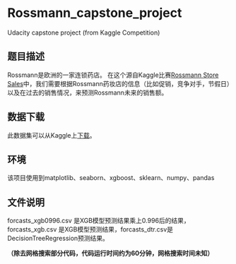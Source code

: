 # Rossmann_capstone_project
Udacity capstone project
(from Kaggle Competition)

## **题目描述**


Rossmann是欧洲的一家连锁药店。 在这个源自Kaggle比赛[Rossmann Store Sales](https://www.kaggle.com/c/rossmann-store-sales/data)中，我们需要根据Rossmann药妆店的信息（比如促销，竞争对手，节假日）以及在过去的销售情况，来预测Rossmann未来的销售额。

## 数据下载
此数据集可以从Kaggle上[下载](https://www.kaggle.com/c/4594/download-all)。

## 环境
该项目使用到matplotlib、seaborn、xgboost、sklearn、numpy、pandas

## 文件说明
forcasts_xgb0996.csv 是XGB模型预测结果乘上0.996后的结果，forcasts_xgb.csv 是XGB模型预测结果，forcasts_dtr.csv是DecisionTreeRegression预测结果。

**（除去网格搜索部分代码，代码运行时间约为60分钟，网格搜索时间未知）** 

